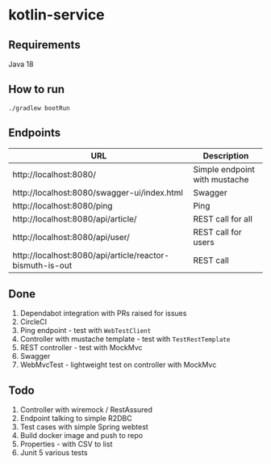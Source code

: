 # kotlin-service

## Requirements 
Java 18

## How to run
`./gradlew bootRun`

## Endpoints

| URL       | Description                   |
|-----------|-------------------------------|
| http://localhost:8080/ | Simple endpoint with mustache |
| http://localhost:8080/swagger-ui/index.html | Swagger |
| http://localhost:8080/ping | Ping   |
| http://localhost:8080/api/article/ | REST call for all |
| http://localhost:8080/api/user/ | REST call for users |
| http://localhost:8080/api/article/reactor-bismuth-is-out | REST call                     |


## Done

1. Dependabot integration with PRs raised for issues
2. CircleCI
3. Ping endpoint - test with `WebTestClient`
4. Controller with mustache template - test with `TestRestTemplate`
5. REST controller - test with MockMvc
6. Swagger
7. WebMvcTest - lightweight test on controller with MockMvc


## Todo

1. Controller with wiremock / RestAssured
2. Endpoint talking to simple R2DBC
3. Test cases with simple Spring webtest
4. Build docker image and push to repo
5. Properties - with CSV to list
6. Junit 5 various tests
